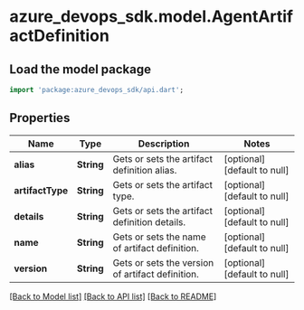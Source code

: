 # azure_devops_sdk.model.AgentArtifactDefinition

## Load the model package
```dart
import 'package:azure_devops_sdk/api.dart';
```

## Properties
Name | Type | Description | Notes
------------ | ------------- | ------------- | -------------
**alias** | **String** | Gets or sets the artifact definition alias. | [optional] [default to null]
**artifactType** | **String** | Gets or sets the artifact type. | [optional] [default to null]
**details** | **String** | Gets or sets the artifact definition details. | [optional] [default to null]
**name** | **String** | Gets or sets the name of artifact definition. | [optional] [default to null]
**version** | **String** | Gets or sets the version of artifact definition. | [optional] [default to null]

[[Back to Model list]](../README.md#documentation-for-models) [[Back to API list]](../README.md#documentation-for-api-endpoints) [[Back to README]](../README.md)


